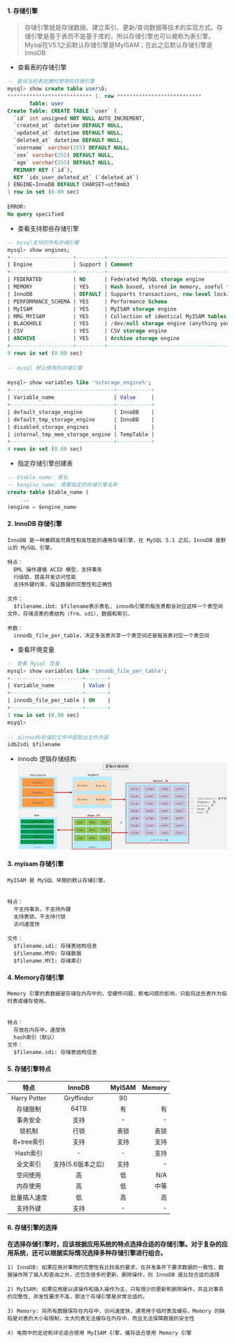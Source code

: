 
#### 1. 存储引擎

>存储引擎就是存储数据、建立索引、更新/查询数据等技术的实现方式。存储引擎是基于表而不是基于库的，所以存储引擎也可以被称为表引擎。
Mysql在V5.1之前默认存储引擎是MyISAM；在此之后默认存储引擎是InnoDB


- 查看表的存储引擎

```sql
-- 查询当前表创建时使用的存储引擎
mysql> show create table user\G;
*************************** 1. row ***************************
       Table: user
Create Table: CREATE TABLE `user` (
  `id` int unsigned NOT NULL AUTO_INCREMENT,
  `created_at` datetime DEFAULT NULL,
  `updated_at` datetime DEFAULT NULL,
  `deleted_at` datetime DEFAULT NULL,
  `username` varchar(255) DEFAULT NULL,
  `sex` varchar(255) DEFAULT NULL,
  `age` varchar(255) DEFAULT NULL,
  PRIMARY KEY (`id`),
  KEY `idx_user_deleted_at` (`deleted_at`)
) ENGINE=InnoDB DEFAULT CHARSET=utf8mb3
1 row in set (0.00 sec)

ERROR: 
No query specified
```

- 查看支持那些存储引擎
```sql
-- mysql支持的所有存储引擎
mysql> show engines;
+--------------------+---------+----------------------------------------------------------------+--------------+------+------------+
| Engine             | Support | Comment                                                        | Transactions | XA   | Savepoints |
+--------------------+---------+----------------------------------------------------------------+--------------+------+------------+
| FEDERATED          | NO      | Federated MySQL storage engine                                 | NULL         | NULL | NULL       |
| MEMORY             | YES     | Hash based, stored in memory, useful for temporary tables      | NO           | NO   | NO         |
| InnoDB             | DEFAULT | Supports transactions, row-level locking, and foreign keys     | YES          | YES  | YES        |
| PERFORMANCE_SCHEMA | YES     | Performance Schema                                             | NO           | NO   | NO         |
| MyISAM             | YES     | MyISAM storage engine                                          | NO           | NO   | NO         |
| MRG_MYISAM         | YES     | Collection of identical MyISAM tables                          | NO           | NO   | NO         |
| BLACKHOLE          | YES     | /dev/null storage engine (anything you write to it disappears) | NO           | NO   | NO         |
| CSV                | YES     | CSV storage engine                                             | NO           | NO   | NO         |
| ARCHIVE            | YES     | Archive storage engine                                         | NO           | NO   | NO         |
+--------------------+---------+----------------------------------------------------------------+--------------+------+------------+
9 rows in set (0.00 sec)

-- mysql 默认使用的存储引擎

mysql> show variables like '%storage_engine%';
+---------------------------------+-----------+
| Variable_name                   | Value     |
+---------------------------------+-----------+
| default_storage_engine          | InnoDB    |
| default_tmp_storage_engine      | InnoDB    |
| disabled_storage_engines        |           |
| internal_tmp_mem_storage_engine | TempTable |
+---------------------------------+-----------+
4 rows in set (0.00 sec)

```

- 指定存储引擎创建表
```sql
-- $table_name: 表名
-- $engine_name: 需要指定的存储引擎名称
create table $table_name (
    ...
)engine = $engine_name

```

#### 2. InnoDB 存储引擎
```text
InnoDB 是一种兼顾高可靠性和高性能的通用存储引擎，在 MySQL 5.1 之后，InnoDB 是默认的 MySQL 引擎。

特点：
  DML 操作遵循 ACID 模型，支持事务
  行级锁，提高并发访问性能
  支持外键约束，保证数据的完整性和正确性

文件：
  $filename.ibd: $filename表示表名, innodb引擎的每张表都会对应这样一个表空间文件，存储该表的表结构（frm、sdi）、数据和索引。

参数：
  innodb_file_per_table，决定多张表共享一个表空间还是每张表对应一个表空间
```

- 查看环境变量
```sql
-- 查看 Mysql 变量
mysql> show variables like 'innodb_file_per_table';
+-----------------------+-------+
| Variable_name         | Value |
+-----------------------+-------+
| innodb_file_per_table | ON    |
+-----------------------+-------+
1 row in set (0.00 sec)
msyql> 

-- 从innodb存储的文件中提取出文件内容
idb2sdi $filename

```
- innodb 逻辑存储结构
![image](./image/innodb.png)

#### 3. myisam 存储引擎
```text
MyISAM 是 MySQL 早期的默认存储引擎。


特点：
  不支持事务，不支持外键
  支持表锁，不支持行锁
  访问速度快

文件：
  $filename.sdi: 存储表结构信息
  $filename.MYD: 存储数据
  $filename.MYI: 存储索引
```


#### 4. Memory存储引擎

```text
Memory 引擎的表数据是存储在内存中的，受硬件问题、断电问题的影响，只能将这些表作为临时表或缓存使用。


特点：
  存放在内存中，速度快
  hash索引（默认）
文件：
  $filename.sdi: 存储表结构信息
```

#### 5. 存储引擎特点
| 特点        | InnoDB    | MyISAM | Memory |
| :--------: | :---------:|:---------:| -----:|
|Harry Potter | Gryffindor| 90 |
|存储限制 | 64TB |	有 |有 |
|事务安全 | 支持 |	-	| - |
|锁机制 | 行锁	| 表锁 | 表锁 |
|B+tree索引 | 支持 | 支持 | 支持 |
|Hash索引 | - | - | 支持 |
|全文索引 | 支持(5.6版本之后) | 支持 | - |
|空间使用 | 高 | 低 | N/A |
|内存使用 | 高 | 低 | 中等 |
|批量插入速度 | 低 | 高 | 高 |
|支持外键 | 支持 | - | - |


#### 6. 存储引擎的选择

**在选择存储引擎时，应该根据应用系统的特点选择合适的存储引擎。对于复杂的应用系统，还可以根据实际情况选择多种存储引擎进行组合。**
```text
1) InnoDB: 如果应用对事物的完整性有比较高的要求，在并发条件下要求数据的一致性，数据操作除了插入和查询之外，还包含很多的更新、删除操作，则 InnoDB 是比较合适的选择

2) MyISAM: 如果应用是以读操作和插入操作为主，只有很少的更新和删除操作，并且对事务的完整性、并发性要求不高，那这个存储引擎是非常合适的。

3) Memory: 将所有数据保存在内存中，访问速度快，通常用于临时表及缓存。Memory 的缺陷是对表的大小有限制，太大的表无法缓存在内存中，而且无法保障数据的安全性

4) 电商中的足迹和评论适合使用 MyISAM 引擎，缓存适合使用 Memory 引擎
```